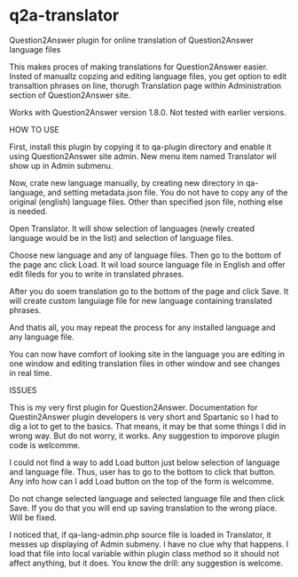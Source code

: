 # q2a-translator
Question2Answer plugin for online translation of Question2Answer language files

This makes proces of making translations for Question2Answer easier. Insted of manuallz copzing and editing language files, you get option to edit transaltion phrases on line, thorugh Translation page within Administration section of Question2Answer site.

Works with Question2Answer version 1.8.0. Not tested with earlier versions.

HOW TO USE

First, install this plugin by copying it to qa-plugin directory and enable it using Question2Answer site admin. New menu item named Translator wil show up in Admin submenu.

Now, crate new language manually, by creating new directory in qa-language, and setting metadata.json file. You do not have to copy any of the original (english) language files. Other than specified json file, nothing else is needed.

Open Translator. It will show selection of languages (newly created language would be in the list) and selection of language files.

Choose new language and any of language files. Then go to the bottom of the page anc click Load. It wil load source language file in English and offer edit fileds for you to write in translated phrases.

After you do soem translation go to the bottom of the page and click Save. It will create custom languiage file for new language containing translated phrases.

And thatis all, you may repeat the process for any installed language and any language file.

You can now have comfort of looking site in the language you are editing in one window and editing translation files in other window and see changes in real time.

ISSUES

This is my very first plugin for Question2Answer. Documentation for Questin2Answer plugin developers is very short and Spartanic so I had to dig a lot to get to the basics. That means, it may be that some things I did in wrong way. But do not worry, it works. Any suggestion to imporove plugin code is welcomme.

I could not find a way to add Load button just below selection of language and language file. Thus, user has to go to the bottom to click that button. Any info how can I add Load button on the top of the form is welcomme.

Do not change selected language and selected language file and then click Save. If you do that you will end up saving translation to the wrong place. Will be fixed.

I noticed that, if qa-lang-admin.php source file is loaded in Translator, it messes up displaying of Admin submeny. I have no clue why that happens. I load that file into local variable within plugin class method so it should not affect anything, but it does. You know the drill: any suggestion is welcome.
